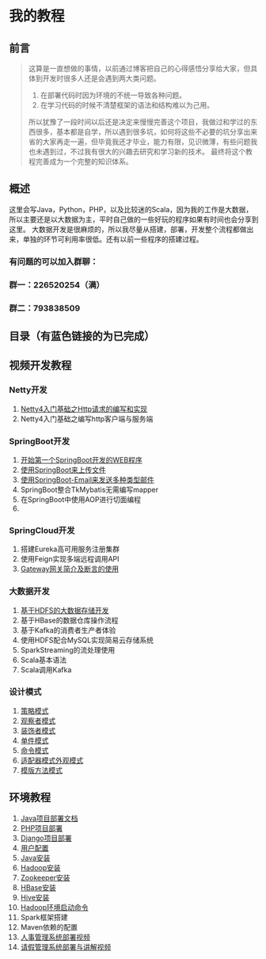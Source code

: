 # 我的教程
## 前言
> 这算是一直想做的事情，以前通过博客把自己的心得感悟分享给大家，但具体到开发时很多人还是会遇到两大类问题。  
> 1. 在部署代码时因为环境的不统一导致各种问题。  
> 2. 在学习代码的时候不清楚框架的语法和结构难以为己用。 
> 
> 所以犹豫了一段时间以后还是决定来慢慢完善这个项目，我做过和学过的东西很多，基本都是自学，所以遇到很多坑，如何将这些不必要的坑分享出来省的大家再走一遍，但毕竟我还才毕业，能力有限，见识微薄，有些问题我也未遇到过，不过我有很大的兴趣去研究和学习新的技术。 最终将这个教程完善成为一个完整的知识体系。

## 概述
这里会写Java，Python，PHP，以及比较迷的Scala，因为我的工作是大数据，所以主要还是以大数据为主，平时自己做的一些好玩的程序如果有时间也会分享到这里。
大数据开发是很麻烦的，所以我尽量从搭建，部署，开发整个流程都做出来，单独的环节可利用率很低。还有以前一些程序的搭建过程。

###  有问题的可以加入群聊： 
### 群一：226520254（满）
### 群二：793838509

## 目录（有蓝色链接的为已完成）
## 视频开发教程

### Netty开发

1. [Netty4入门基础之Http请求的编写和实现](Netty4入门基础之Http请求的编写和实现.md)
2. Netty4入门基础之编写http客户端与服务端

### SpringBoot开发
1. [开始第一个SpringBoot开发的WEB程序](https://www.bilibili.com/video/av53910752/)
2. [使用SpringBoot来上传文件](SpringBoot上传文件.md)  
3. [使用SpringBoot-Email来发送多种类型邮件](使用SpringBoot-Email发送多种类型邮件.md)
4. SpringBoot整合TkMybatis无需编写mapper
5. 在SpringBoot中使用AOP进行切面编程
6. 

### SpringCloud开发

1. 搭建Eureka高可用服务注册集群
2. 使用Feign实现多端远程调用API
3. [Gateway网关简介及断言的使用](使用Gateway网关对请求过滤验证.md)

### 大数据开发
1. [基于HDFS的大数据存储开发](基于HDFS的大数据存储开发.md)
2. 基于HBase的数据仓库操作流程
3. 基于Kafka的消费者生产者体验
4. 使用HDFS配合MySQL实现简易云存储系统
5. SparkStreaming的流处理使用
6. Scala基本语法
7. Scala调用Kafka

### 设计模式

1. [策略模式](http://www.rain1024.com/2019/09/22/%e3%80%8aheadfirst%e8%ae%be%e8%ae%a1%e6%a8%a1%e5%bc%8f%e3%80%8b%e7%ac%ac%e4%b8%80%e7%ab%a0%e7%ad%96%e7%95%a5%e6%a8%a1%e5%bc%8f-%e8%af%bb%e4%b9%a6%e7%ac%94%e8%ae%b0/)
2. [观察者模式](http://www.rain1024.com/2019/09/27/%e3%80%8aheadfirst%e8%ae%be%e8%ae%a1%e6%a8%a1%e5%bc%8f%e3%80%8b%e7%ac%ac%e4%ba%8c%e7%ab%a0%e8%a7%82%e5%af%9f%e8%80%85%e6%a8%a1%e5%bc%8f-%e8%af%bb%e4%b9%a6%e7%ac%94%e8%ae%b0/)
3. [装饰者模式](http://www.rain1024.com/2019/10/14/%e3%80%8aheadfirst%e8%ae%be%e8%ae%a1%e6%a8%a1%e5%bc%8f%e3%80%8b%e7%ac%ac%e4%b8%89%e7%ab%a0-%e8%a3%85%e9%a5%b0%e8%80%85%e6%a8%a1%e5%bc%8f-%e8%af%bb%e4%b9%a6%e7%ac%94%e8%ae%b0/)
4. [单件模式](http://www.rain1024.com/2019/10/21/%e3%80%8aheadfirst%e8%ae%be%e8%ae%a1%e6%a8%a1%e5%bc%8f%e3%80%8b%e7%ac%ac%e4%ba%94%e7%ab%a0%e5%8d%95%e4%bb%b6%e6%a8%a1%e5%bc%8f-%e8%af%bb%e4%b9%a6%e7%ac%94%e8%ae%b0/)
5. [命令模式](http://www.rain1024.com/2019/10/26/1082/)
6. [适配器模式外观模式](http://www.rain1024.com/2019/11/02/%e3%80%8aheadfirst%e8%ae%be%e8%ae%a1%e6%a8%a1%e5%bc%8f%e3%80%8b%e7%ac%ac%e4%b8%83%e7%ab%a0%e9%80%82%e9%85%8d%e5%99%a8%e6%a8%a1%e5%bc%8f%e4%b8%8e%e5%a4%96%e8%a7%82%e6%a8%a1%e5%bc%8f-%e8%af%bb%e4%b9%a6/)
7. [模版方法模式](http://www.rain1024.com/2019/11/11/%e3%80%8aheadfirst%e8%ae%be%e8%ae%a1%e6%a8%a1%e5%bc%8f%e3%80%8b%e7%ac%ac%e5%85%ab%e7%ab%a0%e6%a8%a1%e7%89%88%e6%96%b9%e6%b3%95%e6%a8%a1%e5%bc%8f-%e8%af%bb%e4%b9%a6%e7%ac%94%e8%ae%b0/)



## 环境教程
1. [Java项目部署文档](Java项目部署文档.md)
2. [PHP项目部署](PHP部署文档.md)
3. [Django项目部署](Python2-Django部署文档.md)
4. [用户配置](用户配置.md)
5. [Java安装](Java安装.md)
6. [Hadoop安装](Hadoop安装.md)
7. [Zookeeper安装](Zookeeper.md)
8. [HBase安装](HBase安装.md)
9. [Hive安装](Hive安装.md)
10. [Hadoop环境启动命令](faHadoop环境启动命令.md)
11. Spark框架搭建
12. Maven依赖的配置
13. [人事管理系统部署视频](https://www.bilibili.com/video/av53594307/)
14. [请假管理系统部署与讲解视频](https://www.bilibili.com/video/av54105492/)





  




